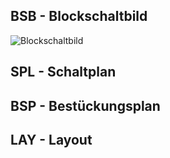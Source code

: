## BSB - Blockschaltbild
<picture>
 <source media="(prefers-color-scheme: dark)" srcset="/documentation/hw-docs/images/BSB-weiss.svg">
 <img alt="Blockschaltbild" src="/documentation/hw-docs/images/BSB-schwarz.svg">
</picture>

## SPL - Schaltplan

## BSP - Bestückungsplan

## LAY - Layout

